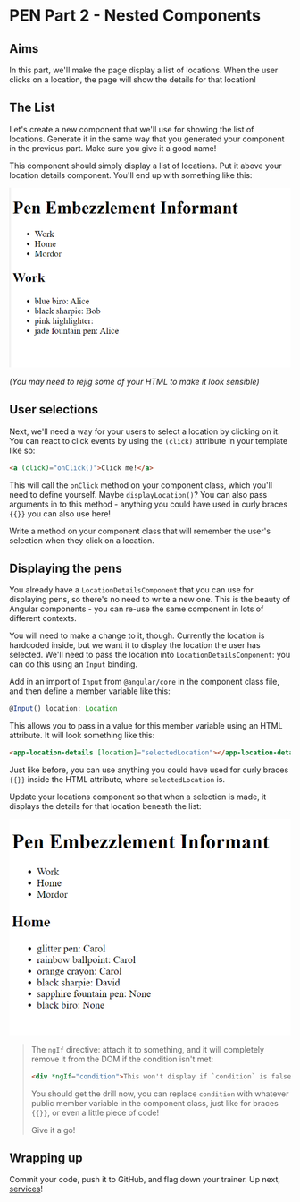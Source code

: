 # PEN Part 2 - Nested Components

## Aims

In this part, we'll make the page display a list of locations. When the user clicks on a location, the page will show the details for that location!

## The List

Let's create a new component that we'll use for showing the list of locations. Generate it in the same way that you generated your component in the previous part. Make sure you give it a good name!

This component should simply display a list of locations. Put it above your location details component. You'll end up with something like this:

![Part 2a](assets/Part2a.png)

*(You may need to rejig some of your HTML to make it look sensible)*

## User selections

Next, we'll need a way for your users to select a location by clicking on it. You can react to click events by using the `(click)` attribute in your template like so:

```html
<a (click)="onClick()">Click me!</a>
```

This will call the `onClick` method on your component class, which you'll need to define yourself. Maybe `displayLocation()`? You can also pass arguments in to this method - anything you could have used in curly braces `{{}}` you can also use here!

Write a method on your component class that will remember the user's selection when they click on a location.

## Displaying the pens

You already have a `LocationDetailsComponent` that you can use for displaying pens, so there's no need to write a new one. This is the beauty of Angular components - you can re-use the same component in lots of different contexts.

You will need to make a change to it, though. Currently the location is hardcoded inside, but we want it to display the location the user has selected. We'll need to pass the location into `LocationDetailsComponent`: you can do this using an `Input` binding.

Add in an import of `Input` from `@angular/core` in the component class file, and then define a member variable like this:

```typescript
@Input() location: Location
```

This allows you to pass in a value for this member variable using an HTML attribute. It will look something like this:

```html
<app-location-details [location]="selectedLocation"></app-location-details>
```

Just like before, you can use anything you could have used for curly braces `{{}}` inside the HTML attribute, where `selectedLocation` is.

Update your locations component so that when a selection is made, it displays the details for that location beneath the list:

![Part 2b](assets/Part2b.png)

>The `ngIf` directive: attach it to something, and it will completely remove it from the DOM if the condition isn't met:
>
>```html
><div *ngIf="condition">This won't display if `condition` is false</div>
>```
>
>You should get the drill now, you can replace `condition` with whatever public member variable in the component class, just like for braces `{{}}`, or even a little piece of code!
>
>Give it a go!

## Wrapping up

Commit your code, push it to GitHub, and flag down your trainer. Up next, [services](Part3.md)!